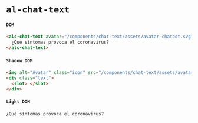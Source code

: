 # `al-chat-text`

#### `DOM`

```html
<alc-chat-text avatar="/components/chat-text/assets/avatar-chatbot.svg" title="Avatar">
  ¿Qué síntomas provoca el coronavirus?
</alc-chat-text>
```

#### `Shadow DOM`

```html
<img alt="Avatar" class="icon" src="/components/chat-text/assets/avatar-chatbot.svg" />
<div class="text">
  <slot> </slot>
</div>
```

#### `Light DOM`

```html
¿Qué síntomas provoca el coronavirus?
```
